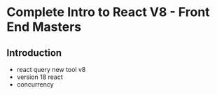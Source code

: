 # Complete Intro to React V8 - Front End Masters

## Introduction
- react query new tool v8
- version 18 react
- concurrency




